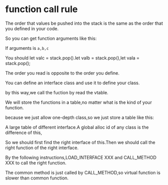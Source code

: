 # function call rule

The order that values be pushed into the stack is the same as the order that you defined in your code.

So you can get function arguments like this:

If arguments is `a,b,c`

You should let valc = stack.pop().let valb = stack.pop(),let vala = stack.pop();

The order you read is opposite to the order you define.

You can define an interface class and use it to define your class.

by this way,we call the fuction by read the vtable.

We will store the functions in a table,no matter what is the kind of your function.

because we just allow one-depth class,so we just store a table like this:

A large table of different interface.A global alloc id of any class is the difference of this,

So we should first find the right interface of this.Then we should call the right function of the right interface.

By the following instructions,LOAD_INTERFACE XXX and CALL_METHOD XXX to call the right function.

The common method is just called by CALL_METHOD,so virtual function is slower than common function.
